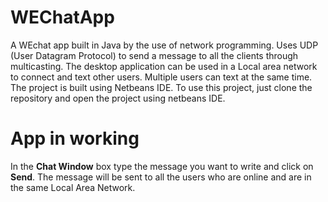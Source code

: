 # WEChatApp
A WEchat app built in Java by the use of network programming. Uses UDP (User Datagram Protocol) to send a message to all the clients through multicasting. The desktop application can be used  in a Local area network  to 
connect and text other users. Multiple users can text at the same time.
The project is built using Netbeans IDE. To use this project, just clone the repository and open the project using netbeans IDE.
# App in working


 In the **Chat Window** box type the message you want to write and click on **Send**. The message will be sent to all the users who are online and are in the same Local Area Network.
